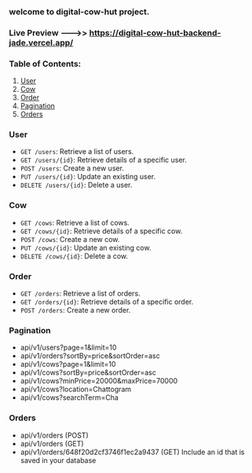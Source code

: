 ### welcome to digital-cow-hut project.

### Live Preview --->> https://digital-cow-hut-backend-jade.vercel.app/

### Table of Contents:

1. [User](#user)
2. [Cow](#cow)
3. [Order](#order)
4. [Pagination](#pagination)
5. [Orders](#orders)

### User

- `GET /users`: Retrieve a list of users.
- `GET /users/{id}`: Retrieve details of a specific user.
- `POST /users`: Create a new user.
- `PUT /users/{id}`: Update an existing user.
- `DELETE /users/{id}`: Delete a user.

### Cow

- `GET /cows`: Retrieve a list of cows.
- `GET /cows/{id}`: Retrieve details of a specific cow.
- `POST /cows`: Create a new cow.
- `PUT /cows/{id}`: Update an existing cow.
- `DELETE /cows/{id}`: Delete a cow.

### Order

- `GET /orders`: Retrieve a list of orders.
- `GET /orders/{id}`: Retrieve details of a specific order.
- `POST /orders`: Create a new order.

### Pagination

- api/v1/users?page=1&limit=10
- api/v1/orders?sortBy=price&sortOrder=asc
- api/v1/cows?page=1&limit=10
- api/v1/cows?sortBy=price&sortOrder=asc
- api/v1/cows?minPrice=20000&maxPrice=70000
- api/v1/cows?location=Chattogram
- api/v1/cows?searchTerm=Cha

### Orders

- api/v1/orders (POST)
- api/v1/orders (GET)
- api/v1/orders/648f20d2cf3746f1ec2a9437 (GET) Include an id that is saved in your database
